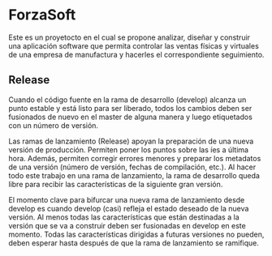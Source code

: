 # ForzaSoft
Este es un proyetocto en el cual se propone analizar, diseñar y construir una aplicación software que permita controlar las ventas físicas y virtuales de una empresa de manufactura y hacerles el correspondiente seguimiento.

## Release

Cuando el código fuente en la rama de desarrollo (develop) alcanza un punto estable y está listo para ser liberado, todos los cambios deben ser fusionados de nuevo en el master de alguna manera y luego etiquetados con un número de versión.

Las ramas de lanzamiento (Release) apoyan la preparación de una nueva versión de producción. Permiten poner los puntos sobre las íes a última hora. Además, permiten corregir errores menores y preparar los metadatos de una versión (número de versión, fechas de compilación, etc.). Al hacer todo este trabajo en una rama de lanzamiento, la rama de desarrollo queda libre para recibir las características de la siguiente gran versión.

El momento clave para bifurcar una nueva rama de lanzamiento desde develop es cuando develop (casi) refleja el estado deseado de la nueva versión. Al menos todas las características que están destinadas a la versión que se va a construir deben ser fusionadas en develop en este momento. Todas las características dirigidas a futuras versiones no pueden, deben esperar hasta después de que la rama de lanzamiento se ramifique.
